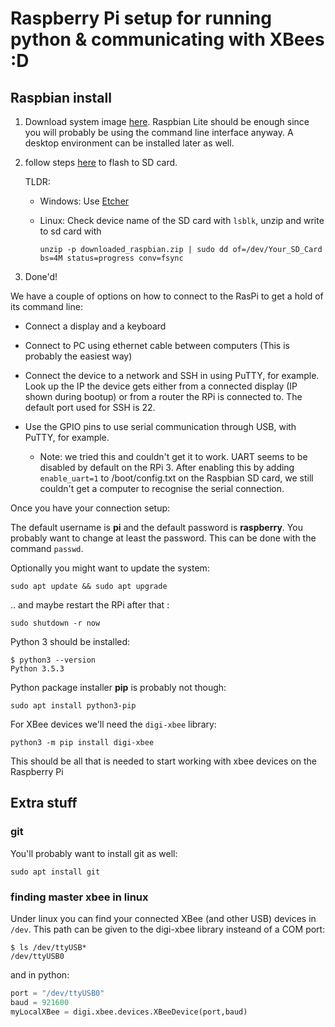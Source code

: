 # Raspberry Pi setup for running python & communicating with XBees :D

## Raspbian install
1. Download system image [here](https://www.raspberrypi.org/downloads/raspbian/). Raspbian Lite should be enough since you will probably be using the command line interface anyway. A desktop environment can be installed later as well.
2. follow steps [here](https://www.raspberrypi.org/documentation/installation/installing-images/) to flash to SD card.

    TLDR:
    - Windows: Use [Etcher](https://www.balena.io/etcher/)
    - Linux: Check device name of the SD card with `lsblk`, unzip and write to sd card with 
        
        `unzip -p downloaded_raspbian.zip | sudo dd of=/dev/Your_SD_Card bs=4M status=progress conv=fsync`
3. Done'd!

We have a couple of options on how to connect to the RasPi to get a hold of its command line:
- Connect a display and a keyboard
- Connect to PC using ethernet cable between computers (This is probably the easiest way)
- Connect the device to a network and SSH in using PuTTY, for example. Look up the IP the device gets either from a connected display (IP shown during bootup) or from a router the RPi is connected to. The default port used for SSH is 22.

- Use the GPIO pins to use serial communication through USB, with PuTTY, for example.
  - Note: we tried this and couldn't get it to work. UART seems to be disabled by default on the RPi 3. After enabling this by adding `enable_uart=1` to /boot/config.txt on the Raspbian SD card, we still couldn't get a computer to recognise the serial connection.

Once you have your connection setup:

The default username is **pi** and the default password is **raspberry**. You probably want to change at least the password. This can be done with the command `passwd`.

Optionally you might want to update the system:
```
sudo apt update && sudo apt upgrade
```

.. and maybe restart the RPi after that : 
```
sudo shutdown -r now
```
Python 3 should be installed:
```
$ python3 --version
Python 3.5.3
```
Python package installer **pip** is probably not though:
```
sudo apt install python3-pip
```
For XBee devices we'll need the `digi-xbee` library:
```
python3 -m pip install digi-xbee
```
This should be all that is needed to start working with xbee devices on the Raspberry Pi

## Extra stuff
### git
You'll probably want to install git as well:
```
sudo apt install git
```
### finding master xbee in linux
Under linux you can find your connected XBee (and other USB) devices in `/dev`. This path can be given to the digi-xbee library insteand of a COM port:
```
$ ls /dev/ttyUSB*
/dev/ttyUSB0
```
and in python:
```python
port = "/dev/ttyUSB0"
baud = 921600
myLocalXBee = digi.xbee.devices.XBeeDevice(port,baud)
```